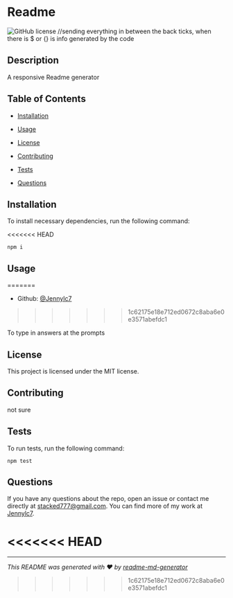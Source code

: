 # Readme
![GitHub license](https://img.shields.io/badge/license-MIT-blue.svg)
//sending everything in between the back ticks, when there is $ or {} is info generated by the code

## Description

A responsive Readme generator

## Table of Contents 

* [Installation](#installation)

* [Usage](#usage)

* [License](#license)

* [Contributing](#contributing)

* [Tests](#tests)

* [Questions](#questions)

## Installation

To install necessary dependencies, run the following command:

<<<<<<< HEAD
```
npm i
```

## Usage
=======
* Github: [@Jennylc7](https://github.com/Jennylc7)
>>>>>>> 1c62175e18e712ed0672c8aba6e0e3571abefdc1

To type in answers at the prompts

## License

This project is licensed under the MIT license.
  
## Contributing

not sure

## Tests

To run tests, run the following command:

```
npm test
```

## Questions

If you have any questions about the repo, open an issue or contact me directly at stacked777@gmail.com. You can find more of my work at [Jennylc7](https://github.com/Jennylc7/).

<<<<<<< HEAD
=======
***
_This README was generated with ❤️ by [readme-md-generator](https://github.com/kefranabg/readme-md-generator)_
>>>>>>> 1c62175e18e712ed0672c8aba6e0e3571abefdc1
